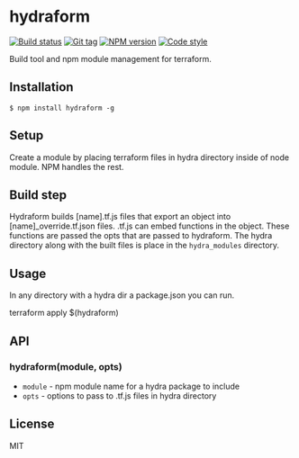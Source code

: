 
# hydraform

[![Build status][travis-image]][travis-url]
[![Git tag][git-image]][git-url]
[![NPM version][npm-image]][npm-url]
[![Code style][standard-image]][standard-url]

Build tool and npm module management for terraform.

## Installation

    $ npm install hydraform -g

## Setup

Create a module by placing terraform files in hydra directory inside of node module. NPM
handles the rest.

## Build step

Hydraform builds [name].tf.js files that export an object into [name]_override.tf.json files. .tf.js can embed functions in the object. These functions are passed the opts that are passed to hydraform. The hydra directory along with the built files is place in the `hydra_modules` directory.


## Usage

In any directory with a hydra dir a package.json you can run.

terraform apply $(hydraform)

## API

### hydraform(module, opts)

- `module` - npm module name for a hydra package to include
- `opts` - options to pass to .tf.js files in hydra directory

## License

MIT

[travis-image]: https://img.shields.io/travis/joshrtay/hydraform.svg?style=flat-square
[travis-url]: https://travis-ci.org/joshrtay/hydraform
[git-image]: https://img.shields.io/github/tag/joshrtay/hydraform.svg?style=flat-square
[git-url]: https://github.com/joshrtay/hydraform
[standard-image]: https://img.shields.io/badge/code%20style-standard-brightgreen.svg?style=flat-square
[standard-url]: https://github.com/feross/standard
[npm-image]: https://img.shields.io/npm/v/hydraform.svg?style=flat-square
[npm-url]: https://npmjs.org/package/hydraform

